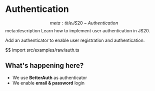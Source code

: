 # Authentication
$$ meta:title JS20 - Authentication
$$ meta:description Learn how to implement user authentication in JS20.

Add an authenticator to enable user registration and authentication.

$$ import src/examples/raw/auth.ts

## What's happening here?
* We use **BetterAuth** as authenticator
* We enable **email & password** login
